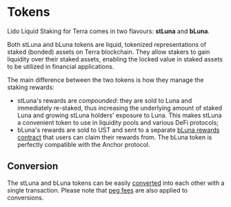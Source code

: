 # Tokens

Lido Liquid Staking for Terra comes in two flavours: **stLuna** and **bLuna**.

Both stLuna and bLuna tokens are liquid, tokenized representations of staked (bonded) assets on Terra blockchain. They allow stakers to gain liquidity over their staked assets, enabling the locked value in staked assets to be utilized in financial applications.

The main difference between the two tokens is how they manage the staking rewards:

* stLuna's rewards are _compounded_: they are sold to Luna and immediately re-staked, thus increasing the underlying amount of staked Luna and growing stLuna holders' exposure to Luna. This makes stLuna a convenient token to use in liquidity pools and various DeFi protocols;
* bLuna's rewards are sold to UST and sent to a separate [bLuna rewards contract](/contracts/reward.md) that users can claim their rewards from. The bLuna token is perfectly compatible with the Anchor protocol.

## Conversion

The stLuna and bLuna tokens can be easily [converted](/contracts/hub.md) into each other with a single transaction. Please note that [peg fees](/fees.md) are also applied to conversions.
